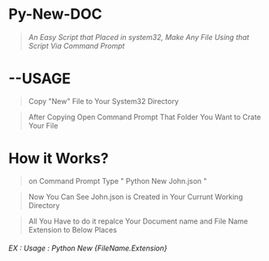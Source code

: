 # Py-New-DOC
> ###### An Easy Script that Placed in system32, Make Any File Using that Script Via Command Prompt

# --USAGE
> Copy "New" File to Your System32 Directory 

> After Copying Open Command Prompt That Folder You Want to Crate Your File

# How it Works?

> on Command Prompt Type " Python New John.json " 

> Now You Can See John.json is Created in Your Currunt Working Directory

> All You Have to do it repalce Your Document name and File Name Extension to Below Places

###### EX : Usage : Python New {FileName.Extension}
